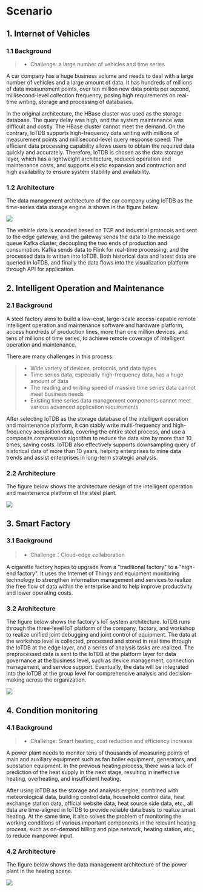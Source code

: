 <!--

    Licensed to the Apache Software Foundation (ASF) under one
    or more contributor license agreements.  See the NOTICE file
    distributed with this work for additional information
    regarding copyright ownership.  The ASF licenses this file
    to you under the Apache License, Version 2.0 (the
    "License"); you may not use this file except in compliance
    with the License.  You may obtain a copy of the License at
    
        http://www.apache.org/licenses/LICENSE-2.0
    
    Unless required by applicable law or agreed to in writing,
    software distributed under the License is distributed on an
    "AS IS" BASIS, WITHOUT WARRANTIES OR CONDITIONS OF ANY
    KIND, either express or implied.  See the License for the
    specific language governing permissions and limitations
    under the License.

-->

# Scenario

## 1. Internet of Vehicles

### 1.1 Background

> - Challenge: a large number of vehicles and time series

A car company has a huge business volume and needs to deal with a large number of vehicles and a large amount of data. It has hundreds of millions of data measurement points, over ten million new data points per second, millisecond-level collection frequency, posing high requirements on real-time writing, storage and processing of databases.

In the original architecture, the HBase cluster was used as the storage database. The query delay was high, and the system maintenance was difficult and costly. The HBase cluster cannot meet the demand. On the contrary, IoTDB supports high-frequency data writing with millions of measurement points and millisecond-level query response speed. The efficient data processing capability allows users to obtain the required data quickly and accurately. Therefore, IoTDB is chosen as the data storage layer, which has a lightweight architecture, reduces operation and maintenance costs, and supports elastic expansion and contraction and high availability to ensure system stability and availability.

### 1.2 Architecture

The data management architecture of the car company using IoTDB as the time-series data storage engine is shown in the figure below.


![](/img/architecture1.png)

The vehicle data is encoded based on TCP and industrial protocols and sent to the edge gateway, and the gateway sends the data to the message queue Kafka cluster, decoupling the two ends of production and consumption. Kafka sends data to Flink for real-time processing, and the processed data is written into IoTDB. Both historical data and latest data are queried in IoTDB, and finally the data flows into the visualization platform through API for application.

## 2. Intelligent Operation and Maintenance

### 2.1 Background

A steel factory aims to build a low-cost, large-scale access-capable remote intelligent operation and maintenance software and hardware platform, access hundreds of production lines, more than one million devices, and tens of millions of time series, to achieve remote coverage of intelligent operation and maintenance.

There are many challenges in this process:

> - Wide variety of devices, protocols, and data types
> - Time series data, especially high-frequency data, has a huge amount of data
> - The reading and writing speed of massive time series data cannot meet business needs
> - Existing time series data management components cannot meet various advanced application requirements

After selecting IoTDB as the storage database of the intelligent operation and maintenance platform, it can stably write multi-frequency and high-frequency acquisition data, covering the entire steel process, and use a composite compression algorithm to reduce the data size by more than 10 times, saving costs. IoTDB also effectively supports downsampling query of historical data of more than 10 years, helping enterprises to mine data trends and assist enterprises in long-term strategic analysis.

### 2.2 Architecture

The figure below shows the architecture design of the intelligent operation and maintenance platform of the steel plant.           

![](/img/architecture2.jpg)

## 3. Smart Factory

### 3.1 Background

> - Challenge：Cloud-edge collaboration

A cigarette factory hopes to upgrade from a "traditional factory" to a "high-end factory". It uses the Internet of Things and equipment monitoring technology to strengthen information management and services to realize the free flow of data within the enterprise and to help improve productivity and lower operating costs.

### 3.2 Architecture

The figure below shows the factory's IoT system architecture. IoTDB runs through the three-level IoT platform of the company, factory, and workshop to realize unified joint debugging and joint control of equipment. The data at the workshop level is collected, processed and stored in real time through the IoTDB at the edge layer, and a series of analysis tasks are realized. The preprocessed data is sent to the IoTDB at the platform layer for data governance at the business level, such as device management, connection management, and service support. Eventually, the data will be integrated into the IoTDB at the group level for comprehensive analysis and decision-making across the organization.

![](/img/architecture3.jpg)


## 4. Condition monitoring

### 4.1 Background

> - Challenge: Smart heating, cost reduction and efficiency increase

A power plant needs to monitor tens of thousands of measuring points of main and auxiliary equipment such as fan boiler equipment, generators, and substation equipment. In the previous heating process, there was a lack of prediction of the heat supply in the next stage, resulting in ineffective heating, overheating, and insufficient heating.

After using IoTDB as the storage and analysis engine, combined with meteorological data, building control data, household control data, heat exchange station data, official website data, heat source side data, etc., all data are time-aligned in IoTDB to provide reliable data basis to realize smart heating. At the same time, it also solves the problem of monitoring the working conditions of various important components in the relevant heating process, such as on-demand billing and pipe network, heating station, etc., to reduce manpower input.

### 4.2 Architecture

The figure below shows the data management architecture of the power plant in the heating scene.

![](/img/architecture4.jpg)

